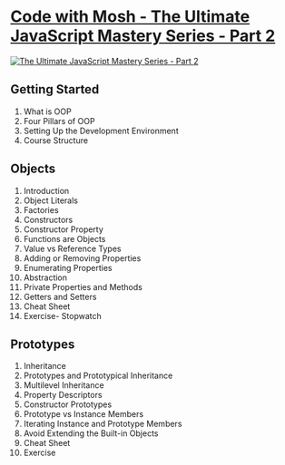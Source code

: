 # [Code with Mosh - The Ultimate JavaScript Mastery Series - Part 2](https://codewithmosh.com/p/object-oriented-programming-in-javascript)

[![The Ultimate JavaScript Mastery Series - Part 2](https://process.fs.teachablecdn.com/ADNupMnWyR7kCWRvm76Laz/resize=width:705/https://www.filepicker.io/api/file/GaDoSeRHQqeFuL19uPWR "The Ultimate JavaScript Mastery Series - Part 2")](https://codewithmosh.com/p/object-oriented-programming-in-javascript "The Ultimate JavaScript Mastery Series - Part 2")

## Getting Started

1. What is OOP
2. Four Pillars of OOP
3. Setting Up the Development Environment
4. Course Structure

## Objects

1. Introduction
2. Object Literals
3. Factories
4. Constructors
5. Constructor Property
6. Functions are Objects
7. Value vs Reference Types
8. Adding or Removing Properties
9. Enumerating Properties
10. Abstraction
11. Private Properties and Methods
12. Getters and Setters
13. Cheat Sheet
14. Exercise- Stopwatch

## Prototypes

1. Inheritance
2. Prototypes and Prototypical Inheritance
3. Multilevel Inheritance
4. Property Descriptors
5. Constructor Prototypes
6. Prototype vs Instance Members
7. Iterating Instance and Prototype Members
8. Avoid Extending the Built-in Objects
9. Cheat Sheet
10. Exercise